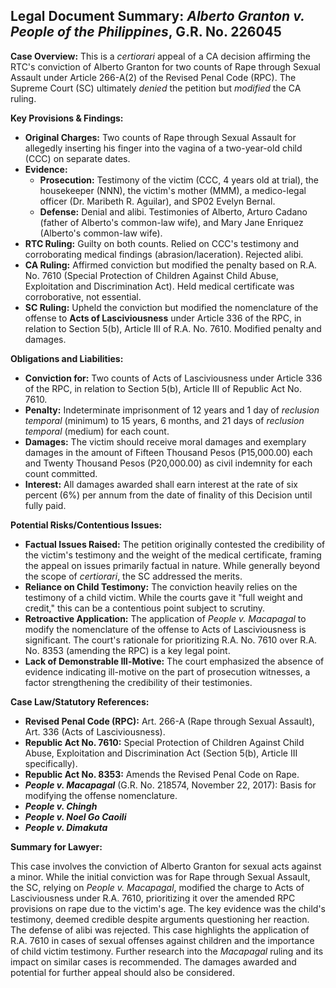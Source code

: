 ## Legal Document Summary: *Alberto Granton v. People of the Philippines*, G.R. No. 226045

**Case Overview:** This is a *certiorari* appeal of a CA decision affirming the RTC's conviction of Alberto Granton for two counts of Rape through Sexual Assault under Article 266-A(2) of the Revised Penal Code (RPC). The Supreme Court (SC) ultimately *denied* the petition but *modified* the CA ruling.

**Key Provisions & Findings:**

*   **Original Charges:** Two counts of Rape through Sexual Assault for allegedly inserting his finger into the vagina of a two-year-old child (CCC) on separate dates.
*   **Evidence:**
    *   **Prosecution:** Testimony of the victim (CCC, 4 years old at trial), the housekeeper (NNN), the victim's mother (MMM), a medico-legal officer (Dr. Maribeth R. Aguilar), and SP02 Evelyn Bernal.
    *   **Defense:** Denial and alibi. Testimonies of Alberto, Arturo Cadano (father of Alberto's common-law wife), and Mary Jane Enriquez (Alberto's common-law wife).
*   **RTC Ruling:** Guilty on both counts. Relied on CCC's testimony and corroborating medical findings (abrasion/laceration). Rejected alibi.
*   **CA Ruling:** Affirmed conviction but modified the penalty based on R.A. No. 7610 (Special Protection of Children Against Child Abuse, Exploitation and Discrimination Act). Held medical certificate was corroborative, not essential.
*   **SC Ruling:** Upheld the conviction but modified the nomenclature of the offense to **Acts of Lasciviousness** under Article 336 of the RPC, in relation to Section 5(b), Article III of R.A. No. 7610. Modified penalty and damages.

**Obligations and Liabilities:**

*   **Conviction for:** Two counts of Acts of Lasciviousness under Article 336 of the RPC, in relation to Section 5(b), Article III of Republic Act No. 7610.
*   **Penalty:** Indeterminate imprisonment of 12 years and 1 day of *reclusion temporal* (minimum) to 15 years, 6 months, and 21 days of *reclusion temporal* (medium) for each count.
*   **Damages:** The victim should receive moral damages and exemplary damages in the amount of Fifteen Thousand Pesos (P15,000.00) each and Twenty Thousand Pesos (P20,000.00) as civil indemnity for each count committed.
*   **Interest:** All damages awarded shall earn interest at the rate of six percent (6%) per annum from the date of finality of this Decision until fully paid.

**Potential Risks/Contentious Issues:**

*   **Factual Issues Raised:** The petition originally contested the credibility of the victim's testimony and the weight of the medical certificate, framing the appeal on issues primarily factual in nature. While generally beyond the scope of *certiorari*, the SC addressed the merits.
*   **Reliance on Child Testimony:** The conviction heavily relies on the testimony of a child victim. While the courts gave it "full weight and credit," this can be a contentious point subject to scrutiny.
*   **Retroactive Application:** The application of *People v. Macapagal* to modify the nomenclature of the offense to Acts of Lasciviousness is significant. The court's rationale for prioritizing R.A. No. 7610 over R.A. No. 8353 (amending the RPC) is a key legal point.
*   **Lack of Demonstrable Ill-Motive:** The court emphasized the absence of evidence indicating ill-motive on the part of prosecution witnesses, a factor strengthening the credibility of their testimonies.

**Case Law/Statutory References:**

*   **Revised Penal Code (RPC):** Art. 266-A (Rape through Sexual Assault), Art. 336 (Acts of Lasciviousness).
*   **Republic Act No. 7610:** Special Protection of Children Against Child Abuse, Exploitation and Discrimination Act (Section 5(b), Article III specifically).
*   **Republic Act No. 8353:** Amends the Revised Penal Code on Rape.
*   ***People v. Macapagal*** (G.R. No. 218574, November 22, 2017): Basis for modifying the offense nomenclature.
*   ***People v. Chingh***
*   ***People v. Noel Go Caoili***
*   ***People v. Dimakuta***

**Summary for Lawyer:**

This case involves the conviction of Alberto Granton for sexual acts against a minor. While the initial conviction was for Rape through Sexual Assault, the SC, relying on *People v. Macapagal*, modified the charge to Acts of Lasciviousness under R.A. 7610, prioritizing it over the amended RPC provisions on rape due to the victim's age. The key evidence was the child's testimony, deemed credible despite arguments questioning her reaction. The defense of alibi was rejected. This case highlights the application of R.A. 7610 in cases of sexual offenses against children and the importance of child victim testimony. Further research into the *Macapagal* ruling and its impact on similar cases is recommended. The damages awarded and potential for further appeal should also be considered.
